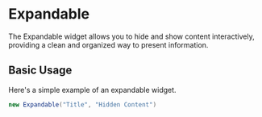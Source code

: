 ﻿# Expandable

The Expandable widget allows you to hide and show content interactively, providing a clean and organized way to present information.

## Basic Usage

Here's a simple example of an expandable widget.
```csharp demo-below
new Expandable("Title", "Hidden Content")
```

<WidgetDocs Type="Ivy.Expandable" ExtensionsType="Ivy.ExpandableExtensions"/>